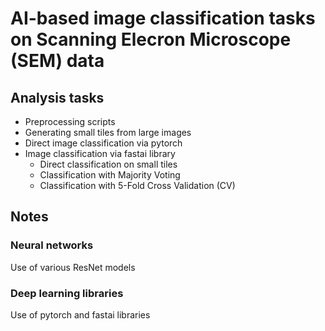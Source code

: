 # AI-based image classification tasks on Scanning Elecron Microscope (SEM) data


## Analysis tasks

 - Preprocessing scripts
  - Generating small tiles from large images
 - Direct image classification via pytorch
 - Image classification via fastai library
    - Direct classification on small tiles
    - Classification with Majority Voting
    - Classification with 5-Fold Cross Validation (CV)

## Notes

### Neural networks

Use of various ResNet models

### Deep learning libraries

Use of pytorch and fastai libraries

